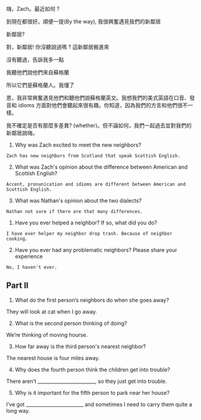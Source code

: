 嗨，Zach。最近如何 ?

到現在都很好。順便一提(By the way), 我很興奮遇見我們的新鄰居

新鄰居?

對，新鄰居! 你沒聽說過嗎 ? 這新鄰居搬進來

沒有聽過，告訴我多一點

我聽他們說他們來自蘇格蘭

所以它們是蘇格蘭人。我懂了

恩，我非常興奮遇見他們和聽他們說蘇格蘭英文。我想我們的美式英語在口音、發音和 idioms 方面對他們會聽起來很有趣。你知道，因為我們的方言和他們很不一樣。

我不確定是否有那麼多差異? (whether)。但不論如何，我們一起過去並對我們的新鄰居說嗨。


1. Why was Zach excited to meet the new neighbors? 

```
Zach has new neighbors from Scotland that speak Scottish English.
```
2. What was Zach's opinion about the difference between American and Scottish English?

```
Accent, pronunication and idioms are different between American and Scottish English.
```
3. What was Nathan's opinion about the two dialects?

```
Nathan not sure if there are that many differences.
```

1. Have you ever helped a neighbor? If so, what did you do?
```
I have ever helper my neighbor drop trash. Because of neighbor cooking.
```
2. Have you ever had any problematic neighbors? Please share your experience

```
No, I haven't ever.
```

## Part II

1. What do the first person’s neighbors do when she goes away?

They will look at cat when I go away.

2. What is the second person thinking of doing?

We’re thinking of moving hourse.

3. How far away is the third person's nearest neighbor?

The nearest house is four miles away.

4. Why does the fourth person think the children get into trouble?

There aren’t ________________________, so they just get into trouble.

5. Why is it important for the fifth person to park near her house?

I’ve got ________________________ and sometimes I need to carry them quite a long way.

